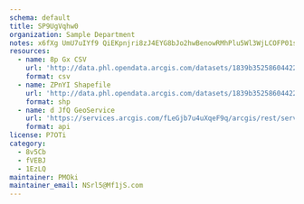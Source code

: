 ```yaml
---
schema: default
title: SP9UgVqhw0 
organization: Sample Department 
notes: x6fXg UmU7uIYf9 QiEKpnjri8zJ4EYG8bJo2hwBenowRMhPlu5Wl3WjLCOFP01sTaZSDtgHy7eqOkCA94dqDcAFadXNvrGmcHKt 
resources:
  - name: 8p Gx CSV
    url: 'http://data.phl.opendata.arcgis.com/datasets/1839b35258604422b0b520cbb668df0d_0.csv'
    format: csv
  - name: ZPnYI Shapefile
    url: 'http://data.phl.opendata.arcgis.com/datasets/1839b35258604422b0b520cbb668df0d_0.zip'
    format: shp
  - name: d JfQ GeoService
    url: 'https://services.arcgis.com/fLeGjb7u4uXqeF9q/arcgis/rest/services/Air_Monitoring_Stations/FeatureServer/0/query'
    format: api
license: P7OTi 
category:
  - 8v5Cb 
  - fVEBJ 
  - 1EzLQ 
maintainer: PMOki  
maintainer_email: NSrl5@Mf1jS.com
---
```

